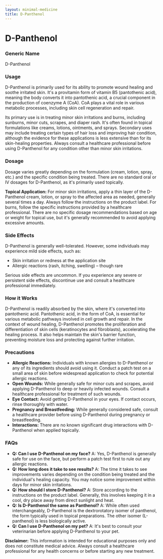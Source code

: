 ```yaml
---
layout: minimal-medicine
title: D-Panthenol
---
```


# D-Panthenol
### Generic Name
D-Panthenol

### Usage
D-Panthenol is primarily used for its ability to promote wound healing and soothe irritated skin.  It's a provitamin form of vitamin B5 (pantothenic acid), meaning the body converts it into pantothenic acid, a crucial component in the production of coenzyme A (CoA). CoA plays a vital role in various metabolic processes, including skin cell regeneration and repair.  

Its primary use is in treating minor skin irritations and burns, including sunburns, minor cuts, scrapes, and diaper rash.  It's often found in topical formulations like creams, lotions, ointments, and sprays.  Secondary uses may include treating certain types of hair loss and improving hair condition, although the evidence for these applications is less extensive than for its skin-healing properties.  Always consult a healthcare professional before using D-Panthenol for any condition other than minor skin irritations.


### Dosage
Dosage varies greatly depending on the formulation (cream, lotion, spray, etc.) and the specific condition being treated.  There are no standard oral or IV dosages for D-Panthenol, as it's primarily used topically.  

**Topical Application:**  For minor skin irritations, apply a thin layer of the D-Panthenol cream, lotion, or spray to the affected area as needed, generally several times a day.  Always follow the instructions on the product label.  For burns, follow the specific instructions provided by a healthcare professional.  There are no specific dosage recommendations based on age or weight for topical use, but it's generally recommended to avoid applying excessive amounts.


### Side Effects
D-Panthenol is generally well-tolerated. However, some individuals may experience mild side effects, such as:

* Skin irritation or redness at the application site
* Allergic reactions (rash, itching, swelling) – though rare

Serious side effects are uncommon.  If you experience any severe or persistent side effects, discontinue use and consult a healthcare professional immediately.


### How it Works
D-Panthenol is readily absorbed by the skin, where it's converted into pantothenic acid.  Pantothenic acid, in the form of CoA, is essential for various metabolic pathways involved in cell growth and repair.  In the context of wound healing, D-Panthenol promotes the proliferation and differentiation of skin cells (keratinocytes and fibroblasts), accelerating the healing process. It also helps maintain the skin's barrier function, preventing moisture loss and protecting against further irritation.


### Precautions
* **Allergic Reactions:**  Individuals with known allergies to D-Panthenol or any of its ingredients should avoid using it.  Conduct a patch test on a small area of skin before widespread application to check for potential allergic reactions.
* **Open Wounds:** While generally safe for minor cuts and scrapes, avoid applying D-Panthenol to deep or heavily infected wounds. Consult a healthcare professional for treatment of such wounds.
* **Eye Contact:** Avoid getting D-Panthenol in your eyes. If contact occurs, rinse thoroughly with water.
* **Pregnancy and Breastfeeding:**  While generally considered safe, consult a healthcare provider before using D-Panthenol during pregnancy or breastfeeding.
* **Interactions:**  There are no known significant drug interactions with D-Panthenol when applied topically.


### FAQs

* **Q: Can I use D-Panthenol on my face?** A: Yes, D-Panthenol is generally safe for use on the face, but perform a patch test first to rule out any allergic reactions.
* **Q: How long does it take to see results?** A: The time it takes to see improvements varies depending on the condition being treated and the individual's healing capacity. You may notice some improvement within days for minor skin irritations.
* **Q: How should I store D-Panthenol?** A: Store according to the instructions on the product label.  Generally, this involves keeping it in a cool, dry place away from direct sunlight and heat.
* **Q: Is D-Panthenol the same as Panthenol?** A:  While often used interchangeably, D-Panthenol is the dextrorotatory isomer of panthenol, the form typically used in topical preparations.  The other isomer (L-panthenol) is less biologically active.
* **Q: Can I use D-Panthenol on my pet?** A:  It's best to consult your veterinarian before applying D-Panthenol to your pet.


**Disclaimer:** This information is intended for educational purposes only and does not constitute medical advice. Always consult a healthcare professional for any health concerns or before starting any new treatment.
